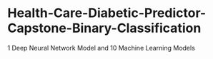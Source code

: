 # Health-Care-Diabetic-Predictor-Capstone-Binary-Classification
1 Deep Neural Network Model and 10 Machine Learning Models  
